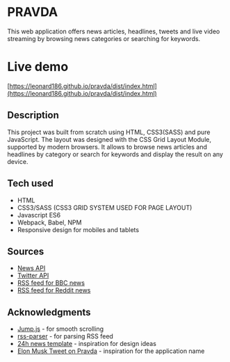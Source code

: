 # PRAVDA

This web application offers news articles, headlines, tweets and live video streaming by browsing news categories or searching for keywords.


# Live demo

[https://leonard186.github.io/pravda/dist/index.html](https://leonard186.github.io/pravda/dist/index.html)


## Description

This project was built from scratch using HTML, CSS3(SASS) and pure JavaScript. 
The layout was designed with the CSS Grid Layout Module, supported by modern browsers. 
It allows to browse news articles and headlines by category or search for keywords and display the result on any 
device. 


## Tech used

* HTML
* CSS3/SASS (CSS3 GRID SYSTEM USED FOR PAGE LAYOUT)
* Javascript ES6
* Webpack, Babel, NPM
* Responsive design for mobiles and tablets

## Sources

* [News API](https://newsapi.org/)
* [Twitter API](https://developer.twitter.com/en/docs/api-reference-index.html)
* [RSS feed for BBC news](http://feeds.bbci.co.uk/news/rss.xml)
* [RSS feed for Reddit news](https://www.reddit.com/wiki/rss)

## Acknowledgments

* [Jump.js](https://github.com/callmecavs/jump.js) - for smooth scrolling
* [rss-parser](https://www.npmjs.com/package/rss-parser) - for parsing RSS feed
* [24h news template](http://via-theme.com/24hNews/#) - inspiration for design ideas
* [Elon Musk Tweet on Pravda](https://twitter.com/elonmusk/status/999367582271422464?lang=en) - inspiration for the application name
